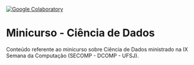 [![Google Colaboratory](https://img.shields.io/badge/Colab-F9AB00?style=for-the-badge&logo=googlecolab&color=525252)](https://colab.research.google.com/)

# Minicurso - Ciência de Dados 
 Conteúdo referente ao minicurso sobre Ciência de Dados ministrado na IX Semana da Computação (SECOMP - DCOMP - UFSJ).
